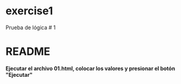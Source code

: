 # exercise1
Prueba de lógica # 1

# README
#### Ejecutar el archivo 01.html, colocar los valores y presionar el botón "Ejecutar"
